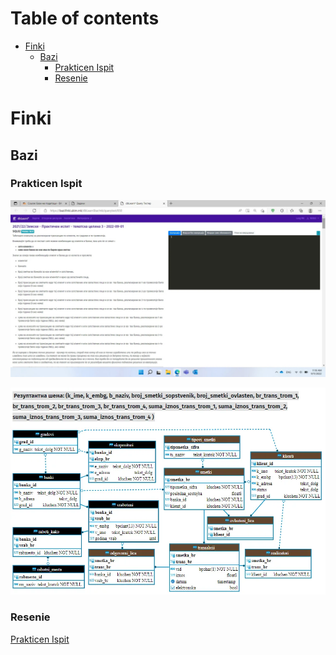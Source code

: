 Table of contents
=================

<!--ts-->
- [Finki](#finki)
  - [Bazi](#bazi)
     - [Prakticen Ispit](#prakticen-ispit)
     - [Resenie](#resenie)

# Finki
## Bazi

### Prakticen Ispit
![Image-1](./bazi/IMG-e306cd9061f82c48c7ee9bc263166bf7-V.jpg)

![Image-1](./bazi/IMG-2bef492ed95d4f7f38ecf0c05a270657-V.jpg)

### Resenie

[Prakticen Ispit](https://github.com/Milancho/finki/blob/main/bazi/Prakticen_Ispit_20220901.sql)
